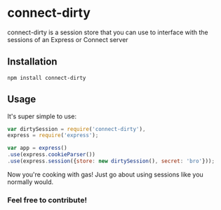 # connect-dirty
connect-dirty is a session store that you can use to interface with the sessions of an Express or Connect server

## Installation
`npm install connect-dirty`

## Usage
It's super simple to use:
```javascript
var dirtySession = require('connect-dirty'),
express = require('express');

var app = express()
.use(express.cookieParser())
.use(express.session({store: new dirtySession(), secret: 'bro'}));

```
Now you're cooking with gas! Just go about using sessions like you normally would.

### Feel free to contribute!
